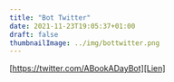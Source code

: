 ```yaml
---
title: "Bot Twitter"
date: 2021-11-23T19:05:37+01:00
draft: false
thumbnailImage: ../img/bottwitter.png
---
```


[https://twitter.com/ABookADayBot][Lien] 
